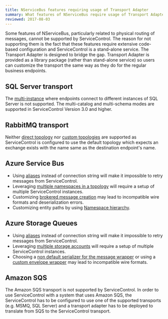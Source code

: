 ```yaml
---
title: NServiceBus features requiring usage of Transport Adapter
summary: What features of NServiceBus require usage of Transport Adapter when connecting to ServiceControl
reviewed: 2017-08-03
---
```


Some features of NServiceBus, particularly related to physical routing of messages, cannot be supported by ServiceControl. The reason for not supporting them is the fact that these features require extensive code-based configuration and ServiceControl is a stand-alone service. The Transport Adapter is designed to bridge the gap. Transport Adapter is provided as a library package (rather than stand-alone service) so users can customize the transport the same way as they do for the regular business endpoints.


## SQL Server transport

The [multi-instance](/transports/sql/deployment-options.md?version=SqlTransport_3#multi-instance.md) where endpoints connect to different instances of SQL Server is not supported. The multi-catalog and multi-schema modes are supported in ServiceControl Version 3.0 and higher.


## RabbitMQ transport

Neither [direct topology](/transports/rabbitmq/routing-topology.md#direct-routing-topology) nor [custom topologies](/transports/rabbitmq/routing-topology.md#custom-routing-topology) are supported as ServiceControl is configured to use the default topology which expects an exchange exists with the name same as the destination endpoint's name.


## Azure Service Bus

 * Using [aliases](/transports/azure-service-bus/securing-connection-strings.md) instead of connection string will make it impossible to retry messages from ServiceControl.
 * Leveraging [multiple namespaces in a topology](/transports/azure-service-bus/multiple-namespaces-support.md) will require a setup of multiple ServiceControl instances.
 * Customizing [brokered message creation](/transports/azure-service-bus/brokered-message-creation.md) may lead to incompatible wire formats and deserialization errors.
 * Customizing entity paths by using [Namespace hierarchy](/transports/azure-service-bus/namespace-hierarchy.md).


## Azure Storage Queues

 * Using [aliases](/transports/azure-storage-queues/configuration.md#connection-strings-using-aliases-for-connection-strings-to-storage-accounts) instead of connection string will make it impossible to retry messages from ServiceControl.
 * Leveraging [multiple storage accounts](/transports/azure-storage-queues/multi-storageaccount-support.md) will require a setup of multiple ServiceControl instances.
 * Choosing a [non default serializer for the message wrapper](/transports/azure-storage-queues/configuration.md#configuration-parameters-serializemessagewrapperwith) or using a [custom envelope wrapper](/transports/azure-storage-queues/configuration.md#custom-envelope-unwrapper) may lead to incompatible wire formats.
 
## Amazon SQS

The Amazon SQS transport is not supported by ServiceControl. In order to use ServiceControl with a system that uses Amazon SQS, the ServiceControl has to be configured to use one of the supported transports (e.g. MSMQ, SQL Server) and a transport adapter has to be deployed to translate from SQS to the ServiceControl transport.
